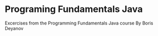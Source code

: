 # Programing Fundamentals Java
 Excercises from the Programming Fundamentals Java course
By Boris Deyanov

